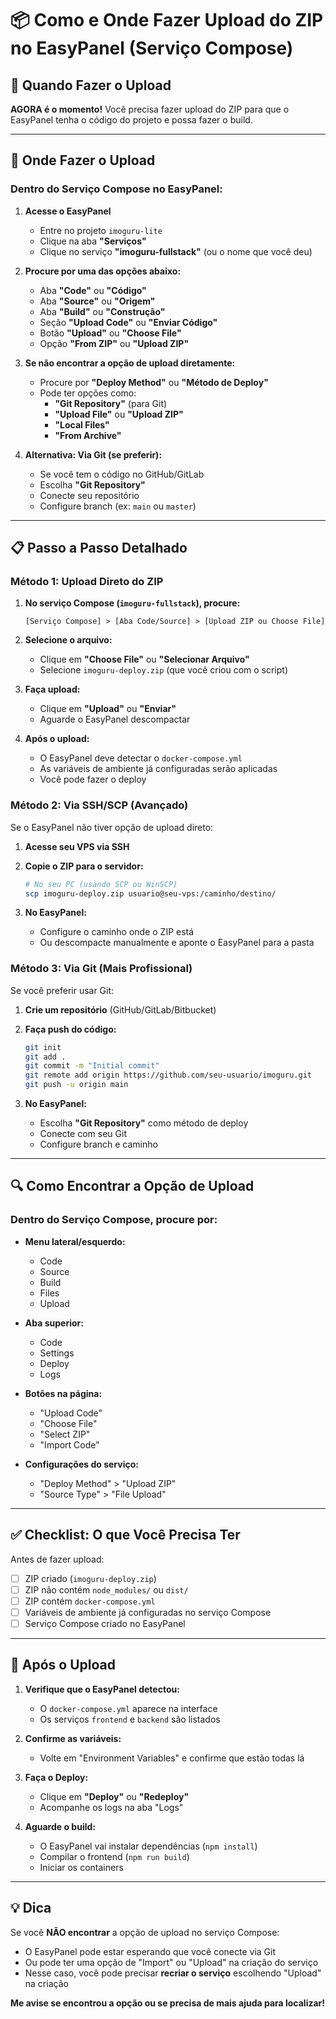 # 📦 Como e Onde Fazer Upload do ZIP no EasyPanel (Serviço Compose)

## 🎯 Quando Fazer o Upload

**AGORA é o momento!** Você precisa fazer upload do ZIP para que o EasyPanel tenha o código do projeto e possa fazer o build.

---

## 📍 Onde Fazer o Upload

### Dentro do Serviço Compose no EasyPanel:

1. **Acesse o EasyPanel**
   - Entre no projeto `imoguru-lite`
   - Clique na aba **"Serviços"**
   - Clique no serviço **"imoguru-fullstack"** (ou o nome que você deu)

2. **Procure por uma das opções abaixo:**
   - Aba **"Code"** ou **"Código"**
   - Aba **"Source"** ou **"Origem"**
   - Aba **"Build"** ou **"Construção"**
   - Seção **"Upload Code"** ou **"Enviar Código"**
   - Botão **"Upload"** ou **"Choose File"**
   - Opção **"From ZIP"** ou **"Upload ZIP"**

3. **Se não encontrar a opção de upload diretamente:**
   - Procure por **"Deploy Method"** ou **"Método de Deploy"**
   - Pode ter opções como:
     - **"Git Repository"** (para Git)
     - **"Upload File"** ou **"Upload ZIP"**
     - **"Local Files"**
     - **"From Archive"**

4. **Alternativa: Via Git (se preferir):**
   - Se você tem o código no GitHub/GitLab
   - Escolha **"Git Repository"**
   - Conecte seu repositório
   - Configure branch (ex: `main` ou `master`)

---

## 📋 Passo a Passo Detalhado

### Método 1: Upload Direto do ZIP

1. **No serviço Compose (`imoguru-fullstack`), procure:**
   ```
   [Serviço Compose] > [Aba Code/Source] > [Upload ZIP ou Choose File]
   ```

2. **Selecione o arquivo:**
   - Clique em **"Choose File"** ou **"Selecionar Arquivo"**
   - Selecione `imoguru-deploy.zip` (que você criou com o script)

3. **Faça upload:**
   - Clique em **"Upload"** ou **"Enviar"**
   - Aguarde o EasyPanel descompactar

4. **Após o upload:**
   - O EasyPanel deve detectar o `docker-compose.yml`
   - As variáveis de ambiente já configuradas serão aplicadas
   - Você pode fazer o deploy

### Método 2: Via SSH/SCP (Avançado)

Se o EasyPanel não tiver opção de upload direto:

1. **Acesse seu VPS via SSH**
2. **Copie o ZIP para o servidor:**
   ```bash
   # No seu PC (usando SCP ou WinSCP)
   scp imoguru-deploy.zip usuario@seu-vps:/caminho/destino/
   ```

3. **No EasyPanel:**
   - Configure o caminho onde o ZIP está
   - Ou descompacte manualmente e aponte o EasyPanel para a pasta

### Método 3: Via Git (Mais Profissional)

Se você preferir usar Git:

1. **Crie um repositório** (GitHub/GitLab/Bitbucket)
2. **Faça push do código:**
   ```bash
   git init
   git add .
   git commit -m "Initial commit"
   git remote add origin https://github.com/seu-usuario/imoguru.git
   git push -u origin main
   ```

3. **No EasyPanel:**
   - Escolha **"Git Repository"** como método de deploy
   - Conecte com seu Git
   - Configure branch e caminho

---

## 🔍 Como Encontrar a Opção de Upload

### Dentro do Serviço Compose, procure por:

- **Menu lateral/esquerdo:**
  - Code
  - Source
  - Build
  - Files
  - Upload

- **Aba superior:**
  - Code
  - Settings
  - Deploy
  - Logs

- **Botões na página:**
  - "Upload Code"
  - "Choose File"
  - "Select ZIP"
  - "Import Code"

- **Configurações do serviço:**
  - "Deploy Method" > "Upload ZIP"
  - "Source Type" > "File Upload"

---

## ✅ Checklist: O que Você Precisa Ter

Antes de fazer upload:

- [ ] ZIP criado (`imoguru-deploy.zip`)
- [ ] ZIP não contém `node_modules/` ou `dist/`
- [ ] ZIP contém `docker-compose.yml`
- [ ] Variáveis de ambiente já configuradas no serviço Compose
- [ ] Serviço Compose criado no EasyPanel

---

## 🚀 Após o Upload

1. **Verifique que o EasyPanel detectou:**
   - O `docker-compose.yml` aparece na interface
   - Os serviços `frontend` e `backend` são listados

2. **Confirme as variáveis:**
   - Volte em "Environment Variables" e confirme que estão todas lá

3. **Faça o Deploy:**
   - Clique em **"Deploy"** ou **"Redeploy"**
   - Acompanhe os logs na aba "Logs"

4. **Aguarde o build:**
   - O EasyPanel vai instalar dependências (`npm install`)
   - Compilar o frontend (`npm run build`)
   - Iniciar os containers

---

## 💡 Dica

Se você **NÃO encontrar** a opção de upload no serviço Compose:

- O EasyPanel pode estar esperando que você conecte via Git
- Ou pode ter uma opção de "Import" ou "Upload" na criação do serviço
- Nesse caso, você pode precisar **recriar o serviço** escolhendo "Upload" na criação

**Me avise se encontrou a opção ou se precisa de mais ajuda para localizar!**

